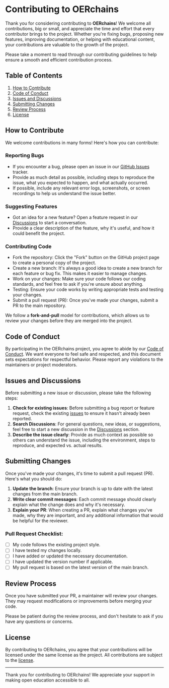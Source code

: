 # Contributing to OERchains

Thank you for considering contributing to **OERchains**! We welcome all contributions, big or small, and appreciate the time and effort that every contributor brings to the project. Whether you're fixing bugs, proposing new features, improving documentation, or helping with educational content, your contributions are valuable to the growth of the project.

Please take a moment to read through our contributing guidelines to help ensure a smooth and efficient contribution process.

## Table of Contents
1. [How to Contribute](#how-to-contribute)
2. [Code of Conduct](#code-of-conduct)
3. [Issues and Discussions](#issues-and-discussions)
4. [Submitting Changes](#submitting-changes)
5. [Review Process](#review-process)
6. [License](#license)

## How to Contribute

We welcome contributions in many forms! Here's how you can contribute:

### Reporting Bugs
- If you encounter a bug, please open an issue in our [GitHub Issues](https://github.com/ParkHealth/OERchains/issues) tracker.
- Provide as much detail as possible, including steps to reproduce the issue, what you expected to happen, and what actually occurred.
- If possible, include any relevant error logs, screenshots, or screen recordings to help us understand the issue better.

### Suggesting Features
- Got an idea for a new feature? Open a feature request in our [Discussions](https://github.com/ParkHealth/OERchains/discussions) to start a conversation.
- Provide a clear description of the feature, why it's useful, and how it could benefit the project.

### Contributing Code
- Fork the repository: Click the "Fork" button on the GitHub project page to create a personal copy of the project.
- Create a new branch: It's always a good idea to create a new branch for each feature or bug fix. This makes it easier to manage changes.
- Work on your changes: Make sure your code follows our coding standards, and feel free to ask if you're unsure about anything.
- Testing: Ensure your code works by writing appropriate tests and testing your changes.
- Submit a pull request (PR): Once you've made your changes, submit a PR to the main repository.

We follow a **fork-and-pull** model for contributions, which allows us to review your changes before they are merged into the project.

## Code of Conduct

By participating in the OERchains project, you agree to abide by our [Code of Conduct](./CODE_OF_CONDUCT.md). We want everyone to feel safe and respected, and this document sets expectations for respectful behavior. Please report any violations to the maintainers or project moderators.

## Issues and Discussions

Before submitting a new issue or discussion, please take the following steps:

1. **Check for existing issues**: Before submitting a bug report or feature request, check the existing [issues](https://github.com/ParkHealth/OERchains/issues) to ensure it hasn't already been reported.
2. **Search Discussions**: For general questions, new ideas, or suggestions, feel free to start a new discussion in the [Discussions](https://github.com/ParkHealth/OERchains/discussions) section.
3. **Describe the issue clearly**: Provide as much context as possible so others can understand the issue, including the environment, steps to reproduce, and expected vs. actual results.

## Submitting Changes

Once you've made your changes, it's time to submit a pull request (PR). Here's what you should do:

1. **Update the branch**: Ensure your branch is up to date with the latest changes from the main branch.
2. **Write clear commit messages**: Each commit message should clearly explain what the change does and why it's necessary.
3. **Explain your PR**: When creating a PR, explain what changes you've made, why they are important, and any additional information that would be helpful for the reviewer.

### Pull Request Checklist:
- [ ] My code follows the existing project style.
- [ ] I have tested my changes locally.
- [ ] I have added or updated the necessary documentation.
- [ ] I have updated the version number if applicable.
- [ ] My pull request is based on the latest version of the main branch.

## Review Process

Once you have submitted your PR, a maintainer will review your changes. They may request modifications or improvements before merging your code.

Please be patient during the review process, and don't hesitate to ask if you have any questions or concerns.

## License

By contributing to OERchains, you agree that your contributions will be licensed under the same license as the project. All contributions are subject to the [license](./LICENSE.md).

---

Thank you for contributing to OERchains! We appreciate your support in making open education accessible to all.
